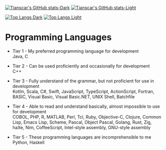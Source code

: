 [![Tianscar's GitHub stats-Dark](https://github-readme-stats.vercel.app/api?username=tianscar&show_icons=true&theme=dark#gh-dark-mode-only)](https://github.com/anuraghazra/github-readme-stats#gh-dark-mode-only)
[![Tianscar's GitHub stats-Light](https://github-readme-stats.vercel.app/api?username=tianscar&show_icons=true&theme=default#gh-light-mode-only)](https://github.com/anuraghazra/github-readme-stats#gh-light-mode-only)

[![Top Langs Dark](https://github-readme-stats.vercel.app/api/top-langs/?username=tianscar&layout=compact&hide=css,scss,html,makefile,cmake,m4&langs_count=6&theme=dark#gh-dark-mode-only)](https://github.com/anuraghazra/github-readme-stats#gh-dark-mode-only)
[![Top Langs Light](https://github-readme-stats.vercel.app/api/top-langs/?username=tianscar&layout=compact&hide=css,scss,html,makefile,cmake,m4&langs_count=6&theme=default#gh-light-mode-only)](https://github.com/anuraghazra/github-readme-stats#gh-light-mode-only)

Programming Languages
===

- Tier 1 - My preferred programming language for development  
Java, C

- Tier 2 - Can be used proficiently and occasionally for development  
C++

- Tier 3 - Fully understand of the grammar, but not proficient for use in development  
Kotlin, Scala, C#, Swift, JavaScript, TypeScript, ActionScript, Fortran, BASIC, Visual Basic, Visual Basic.NET, UNIX Shell, Batchfile

- Tier 4 - Able to read and understand basically, almost impossible to use for development  
COBOL, PHP, R, MATLAB, Perl, Tcl, Ruby, Objective-C, Clojure, Common Lisp, Emacs Lisp, Scheme, Pascal, Object Pascal, Golang, Rust, Zig, haXe, Nim, CoffeeScript, Intel-style assembly, GNU-style assembly

- Tier 5 - These programming languages are incomprehensible to me  
Python, Haskell

